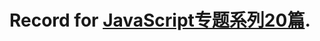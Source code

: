 # Record for [JavaScript专题系列20篇](https://juejin.im/post/59eff1fb6fb9a044ff30a942?utm_source=gold_browser_extension).
